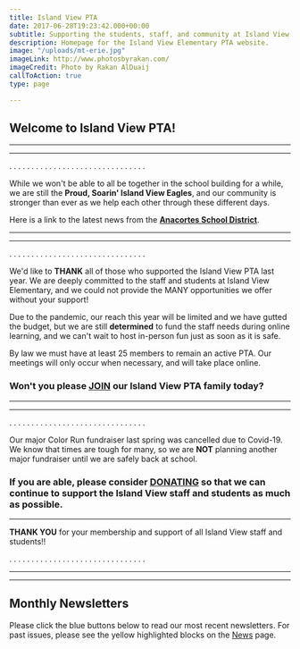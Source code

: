 ```yaml
---
title: Island View PTA
date: 2017-06-28T19:23:42.000+00:00
subtitle: Supporting the students, staff, and community at Island View Elementary.
description: Homepage for the Island View Elementary PTA website.
image: "/uploads/mt-erie.jpg"
imageLink: http://www.photosbyrakan.com/
imageCredit: Photo by Rakan AlDuaij
callToAction: true
type: page

---
```

## Welcome to Island View PTA!

***

***

. . . . . . . . . . . . . . . . . . . . . . . . . . . . . . .

While we won't be able to all be together in the school building for a while, we are still the **Proud, Soarin' Island View Eagles**, and our community is stronger than ever as we help each other through these different days.

Here is a link to the latest news from the [**Anacortes School District**](http://www.asd103.org "Anacortes School District").

***

***

. . . . . . . . . . . . . . . . . . . . . . . . . . . . . . .

We'd like to **THANK** all of those who supported the Island View PTA last year.  We are deeply committed to the staff and students at Island View Elementary, and we could not provide the MANY opportunities we offer without your support!

Due to the pandemic, our reach this year will be limited and we have gutted the budget, but we are still **determined** to fund the staff needs during online learning, and we can't wait to host in-person fun just as soon as it is safe.

By law we must have at least 25 members to remain an active PTA.  Our meetings will only occur when necessary, and will take place online.

### Won't you please [**JOIN**](https://www.islandviewpta.org/membership/ "JOIN") our Island View PTA family today?

***

***

. . . . . . . . . . . . . . . . . . . . . . . . . . . . . . .

Our major Color Run fundraiser last spring was cancelled due to Covid-19.  We know that times are tough for many, so we are **NOT** planning another major fundraiser until we are safely back at school.

### If you are able, please consider [**DONATING**](https://www.islandviewpta.org/donate/ "JOIN") so that we can continue to support the Island View staff and students as much as possible.

***

**THANK YOU** for your membership and support of all Island View staff and students!!

. . . . . . . . . . . . . . . . . . . . . . . . . . . . . . .

***

***

## Monthly Newsletters

Please click the blue buttons below to read our most recent newsletters.
For past issues, please see the yellow highlighted blocks on the [News](/news) page.